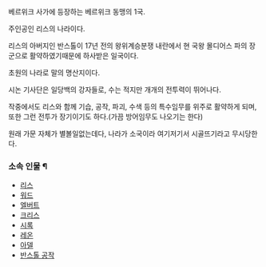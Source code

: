 베르위크 사가에 등장하는 베르위크 동맹의 1국.  

주인공인 리스의 나라이다.  

리스의 아버지인 반스톨이 17년 전의 왕위계승분쟁 내란에서 현 국왕 몰디어스 파의 장군으로 활약하였기때문에 하사받은 일국이다.  

초원의 나라로 말의 명산지이다.  

시논 기사단은 일당백의 강자들로, 수는 적지만 개개의 전투력이 뛰어나다.  

작중에서도 리스와 함께 기습, 공작, 파괴, 수색 등의 특수임무를 위주로 활약하게 되며, 또한 그런 전투가 장기이기도 하다.(가끔 방어임무도
나오기는 한다)  

원래 가문 자체가 별볼일없는데다, 나라가 소국이라 여기저기서 시골뜨기라고 무시당한다.  

### 소속 인물 ¶

  

  * [리스](%EB%A6%AC%EC%8A%A4.md)
  * [워드](%EC%9B%8C%EB%93%9C.md)
  * [엘버트](%EC%97%98%EB%B2%84%ED%8A%B8.md)
  * [크리스](%ED%81%AC%EB%A6%AC%EC%8A%A4.md)
  * [시록](%EC%8B%9C%EB%A1%9D.md)
  * [레온](%EB%A0%88%EC%98%A8.md)
  * [아델](%EC%95%84%EB%8D%B8.md)
  * [반스톨 공작](%EB%B0%98%EC%8A%A4%ED%86%A8%20%EA%B3%B5%EC%9E%91.md)

